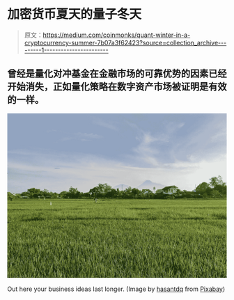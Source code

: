 # 加密货币夏天的量子冬天

> 原文：<https://medium.com/coinmonks/quant-winter-in-a-cryptocurrency-summer-7b07a3f62423?source=collection_archive---------1----------------------->

## 曾经是量化对冲基金在金融市场的可靠优势的因素已经开始消失，正如量化策略在数字资产市场被证明是有效的一样。

![](img/9949817db1d363d70b97573a6e8cd2ec.png)

Out here your business ideas last longer. (Image by [hasantdq](https://pixabay.com/users/hasantdq-1189207/?utm_source=link-attribution&utm_medium=referral&utm_campaign=image&utm_content=2161204) from [Pixabay](https://pixabay.com/?utm_source=link-attribution&utm_medium=referral&utm_campaign=image&utm_content=2161204))